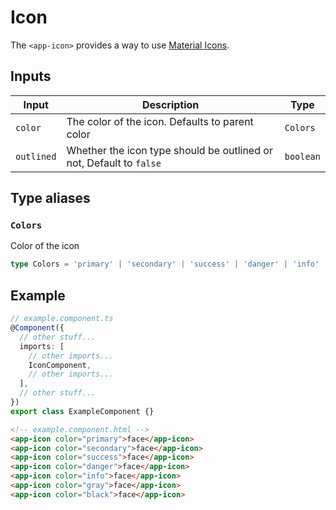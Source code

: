 # Icon

The `<app-icon>` provides a way to use [Material Icons](https://fonts.google.com/icons?icon.set=Material+Icons).

## Inputs

| Input      | Description                                                         | Type      |
| ---------- | ------------------------------------------------------------------- | --------- |
| `color`    | The color of the icon. Defaults to parent color                     | `Colors`  |
| `outlined` | Whether the icon type should be outlined or not, Default to `false` | `boolean` |

## Type aliases

### `Colors`

Color of the icon

```typescript
type Colors = 'primary' | 'secondary' | 'success' | 'danger' | 'info' | 'gray';
```

## Example

```typescript
// example.component.ts
@Component({
  // other stuff...
  imports: [
    // other imports...
    IconComponent,
    // other imports...
  ],
  // other stuff...
})
export class ExampleComponent {}
```

```html
<!-- example.component.html -->
<app-icon color="primary">face</app-icon>
<app-icon color="secondary">face</app-icon>
<app-icon color="success">face</app-icon>
<app-icon color="danger">face</app-icon>
<app-icon color="info">face</app-icon>
<app-icon color="gray">face</app-icon>
<app-icon color="black">face</app-icon>
```
